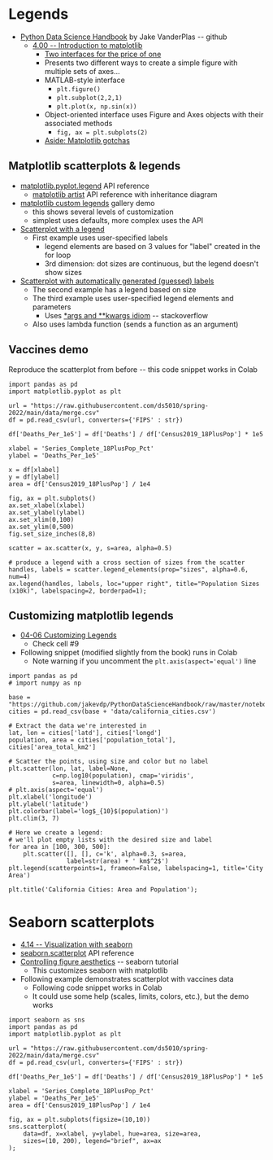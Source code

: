 
# Legends

* [Python Data Science Handbook](https://github.com/jakevdp/PythonDataScienceHandbook/blob/master/notebooks/Index.ipynb) by Jake VanderPlas -- github
  * [4.00 -- Introduction to matplotlib](https://jakevdp.github.io/PythonDataScienceHandbook/04.00-introduction-to-matplotlib.html)
    * [Two interfaces for the price of one](https://jakevdp.github.io/PythonDataScienceHandbook/04.00-introduction-to-matplotlib.html#Two-Interfaces-for-the-Price-of-One)
    * Presents two different ways to create a simple figure with multiple sets of axes...
    * MATLAB-style interface
      * `plt.figure()`
      * `plt.subplot(2,2,1)`
      * `plt.plot(x, np.sin(x))`
    * Object-oriented interface uses Figure and Axes objects with their associated methods
      * `fig, ax = plt.subplots(2)`
    * [Aside: Matplotlib gotchas](https://jakevdp.github.io/PythonDataScienceHandbook/04.01-simple-line-plots.html#Aside:-Matplotlib-Gotchas)

## Matplotlib scatterplots & legends 

* [matplotlib.pyplot.legend](https://matplotlib.org/stable/api/_as_gen/matplotlib.pyplot.legend.html) API reference
  * [matplotlib artist](https://matplotlib.org/stable/api/artist_api.html) API reference with inheritance diagram
* [matplotlib custom legends](https://matplotlib.org/stable/gallery/text_labels_and_annotations/custom_legends.html) gallery demo
  * this shows several levels of customization
  * simplest uses defaults, more complex uses the API
* [Scatterplot with a legend](https://matplotlib.org/stable/gallery/lines_bars_and_markers/scatter_with_legend.html) 
  * First example uses user-specified labels
    * legend elements are based on 3 values for "label" created in the for loop
    * 3rd dimension: dot sizes are continuous, but the legend doesn't show sizes
* [Scatterplot with automatically generated (guessed) labels](https://matplotlib.org/stable/gallery/lines_bars_and_markers/scatter_with_legend.html#automated-legend-creation) 
    * The second example has a legend based on size
    * The third example uses user-specified legend elements and parameters
      * Uses [\*args and \*\*kwargs idiom](https://stackoverflow.com/questions/36901/what-does-double-star-asterisk-and-star-asterisk-do-for-parameters) -- stackoverflow
    * Also uses lambda function (sends a function as an argument)

## Vaccines demo

Reproduce the scatterplot from before -- this code snippet works in Colab
```
import pandas as pd
import matplotlib.pyplot as plt

url = "https://raw.githubusercontent.com/ds5010/spring-2022/main/data/merge.csv"
df = pd.read_csv(url, converters={'FIPS' : str})

df['Deaths_Per_1e5'] = df['Deaths'] / df['Census2019_18PlusPop'] * 1e5

xlabel = 'Series_Complete_18PlusPop_Pct'
ylabel = 'Deaths_Per_1e5'

x = df[xlabel]
y = df[ylabel]
area = df['Census2019_18PlusPop'] / 1e4

fig, ax = plt.subplots()
ax.set_xlabel(xlabel)
ax.set_ylabel(ylabel)
ax.set_xlim(0,100)
ax.set_ylim(0,500)
fig.set_size_inches(8,8)

scatter = ax.scatter(x, y, s=area, alpha=0.5)

# produce a legend with a cross section of sizes from the scatter
handles, labels = scatter.legend_elements(prop="sizes", alpha=0.6, num=4)
ax.legend(handles, labels, loc="upper right", title="Population Sizes (x10k)", labelspacing=2, borderpad=1);
```

## Customizing matplotlib legends

* [04-06 Customizing Legends](https://jakevdp.github.io/PythonDataScienceHandbook/04.06-customizing-legends.html)
  * Check cell #9
* Following snippet (modified slightly from the book) runs in Colab
  * Note warning if you uncomment the `plt.axis(aspect='equal')` line
```
import pandas as pd
# import numpy as np

base = "https://github.com/jakevdp/PythonDataScienceHandbook/raw/master/notebooks/"
cities = pd.read_csv(base + 'data/california_cities.csv')

# Extract the data we're interested in
lat, lon = cities['latd'], cities['longd']
population, area = cities['population_total'], cities['area_total_km2']

# Scatter the points, using size and color but no label
plt.scatter(lon, lat, label=None,
            c=np.log10(population), cmap='viridis',
            s=area, linewidth=0, alpha=0.5)
# plt.axis(aspect='equal')
plt.xlabel('longitude')
plt.ylabel('latitude')
plt.colorbar(label='log$_{10}$(population)')
plt.clim(3, 7)

# Here we create a legend:
# we'll plot empty lists with the desired size and label
for area in [100, 300, 500]:
    plt.scatter([], [], c='k', alpha=0.3, s=area,
                label=str(area) + ' km$^2$')
plt.legend(scatterpoints=1, frameon=False, labelspacing=1, title='City Area')

plt.title('California Cities: Area and Population');
```

# Seaborn scatterplots

* [4.14 -- Visualization with seaborn](https://github.com/jakevdp/PythonDataScienceHandbook/blob/master/notebooks/04.14-Visualization-With-Seaborn.ipynb)
* [seaborn.scatterplot](https://seaborn.pydata.org/generated/seaborn.scatterplot.html) API reference
* [Controlling figure aesthetics](https://seaborn.pydata.org/tutorial/aesthetics.html) -- seaborn tutorial
  * This customizes seaborn with matplotlib
* Following example demonstrates scatterplot with vaccines data
  * Following code snippet works in Colab
  * It could use some help (scales, limits, colors, etc.), but the demo works
```
import seaborn as sns
import pandas as pd
import matplotlib.pyplot as plt

url = "https://raw.githubusercontent.com/ds5010/spring-2022/main/data/merge.csv"
df = pd.read_csv(url, converters={'FIPS' : str})

df['Deaths_Per_1e5'] = df['Deaths'] / df['Census2019_18PlusPop'] * 1e5

xlabel = 'Series_Complete_18PlusPop_Pct'
ylabel = 'Deaths_Per_1e5'
area = df['Census2019_18PlusPop'] / 1e4

fig, ax = plt.subplots(figsize=(10,10))
sns.scatterplot(
    data=df, x=xlabel, y=ylabel, hue=area, size=area,
    sizes=(10, 200), legend="brief", ax=ax
);
```
